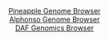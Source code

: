 <div id="Pineapple_Genome_Browser" align="center">
  <a href="https://igv.org/app/?sessionURL=blob:zZJta9swFIX_i6BlA8e27NqODWE4XV.Spu3ytqwtxSi27KiRJVVSnKYh_31a2NiXFZoPGwOBpMuVdM7RswUNlopwBhLg2TCwIQQWUAu.HqNaUHyDaqxAUiKqsAUkLrHELMcg2YISKY2mo4E5udBaqMRxiBatGrGK28q3UY1eOUNrZee8dk45pWjOJdJcKqcrUcMdUjWtNZ4jIWzztm8HToE0chAVC84UdwRmVbY292W_SlmFGa9xVq.oJnsBmdFjNBZ2iT6ls3Ga51ipK7zpFZ30qpd.9c.m9xfh6f309nI2DWfHY1IxpFcSd26_3fdhu6ADSi7TYYrETAy9UVwLvTzyPx.fvQgiserACLb9k3bstk0whBX45X_ybAY50HepRNn1wqE.O_LO7yb95RczX21uojK6HpwP_.g9BjsLUJ6vDAsgX8goga7lu6EVeGHrxxK2Ldd0GUQ4AcnDowW0RPnStD9sgd4IQwxQ.Hm1h8cCXBZYgqQVu24E49gLTqITN47hztqClaR_L97z6SiOXC_1vDArCdUG5yJTTCgbMWY3eWlXrwfmObq47C2f2lAJT8n.RC1JQ3qDzZHX7c_v3kjTAubx_Scaq._R9E_Ye48QW88PBW7oXeNTwxiZTCeajjeL4VMQEtbvdZ.C6zcDOiyckssaadNvKmb7k7gGSYKYNoWGKDInlOjNzOTI1yCBnm_ABTmn3JAIZDX_4FquBQP3429A_d3j7js-">Pineapple Genome Browser</a>
</div>
<div id="Alphonso_Genome_Browser" align="center">
  <a href="https://igv.org/app/?sessionURL=blob:zZJfb9owFMW_iyWqTQqJ8wdoIqEJGAXKBKVZBmtVRY7jBJfEDrYhpYjvPrfatJdVKg.bJvnBvrr2Pef4dwR7IiTlDATAMe2WadvAAHLN6xCVVUFmqCQSBBkqJDGAIBkRhGECgiPIkFQouv2ib66VqmRgWVRVzRKxnJvSNVGJnjlDtTQxL60BLwqUcIEUF9LqC7TnFs33zZokqKpMPds1W1aKFLJQUa05k9yqCMvjWr8X_yrFOWG8JHG5KxR9FRBrPVpjamboU28Z9jAmUk7JYZJ2e9NJ75s7jO5G7cFdNB8vo_byIqQ5Q2onSDdbry8XN4twPo4eyRhtvW3tF3WywE.Thvv5YvhUUUFk1.7Yl67nQ.8lGMpS8vQ_edaLnul7pvpZPbpZ5Pi7aDj961l45X.dDtywc5P92bkDTgYoON5pEgBei05gQ8OFbaPltJsvW_vSgNDX.QhOQXD_YAAlEN7o9vsjUIdK8wIk2e5e0TEAFykRIGj6EHZs33daXseDvm.fjCPYieLvhXsV3fod6PQcpx1ntFAa5jSWrJImYszc48zMn89MM2w4V6vpIclTvcGHTZpNVtV4O.bJaOCO8Bt5GkCPf_1EbfY9qv4Je.8RYqrkXOCIs7nua9JsqB5luVqShG680WQuIk8M3wzovHAyLkqkdL.u6ONP5vZIUMSULuyppAktqDosdY68BoHtuBpdgHnBNYtA5MkHaEDDbsGPvxF1Tw.nHw--">Alphonso Genome Browser</a>
</div>


<div id="DAF_Genomics_Browser" align="center">
  <a href="https://igv.org/app/?sessionURL=blob:tZFra9swFIb_i6D9ZDu.xY4NYZiuydKWdG1wMlJKOLOPYxNL8iQ5V_LfJ9yWwUYZgw4kIXEu76vznMgWhaw4IzFxLadvOQ4xiCz5bga0qXEKFCWJC6glGkRggQJZhiQ.kQKkgvTxTleWSjUy7vVyKMw1Mk6rTFrSs6AxJW9ViTrVdC2gcOQMdtLKONXJCnpQNyVnkvcgy1BK0.41yNarHejjLbbqWuKKtrWqOtWVNqGN5VYB2m3Fctz_xch_UNar.pQsZklXf4uHST5MbifJ3LtOl.Pgapnef1mkweJyVq0ZqFbg8NtdNBlP56w8XrijoF3c..PR5iDhYbvZJhfe58vrfVMJlEMndAaeP4icPjkbpOZZqyGQrBRO7PhG6A4M1_fN16vXD_QUBK9I_PRsECUg2.j0pxNRh0ajIhJ_tB01g3CRoyCxGdl26ESR2_dD344i52ycSCvqD2Y5Sh.j0HYT1w2s70C1flHV3QC10J_BjwL5W2e9_xXUPP96BelNcaypJoXhzVjtaTF9kPXS998BZZB3P1ZwQUHp0MvzFQvUWo8iU7.4eOfn808-">DAF Genomics Browser</a>
</div>
